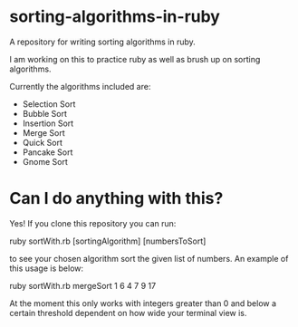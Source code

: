 # sorting-algorithms-in-ruby
A repository for writing sorting algorithms in ruby.

I am working on this to practice ruby as well as brush up on sorting algorithms.

Currently the algorithms included are:
- Selection Sort
- Bubble Sort
- Insertion Sort
- Merge Sort
- Quick Sort
- Pancake Sort
- Gnome Sort

# Can I do anything with this?

Yes! If you clone this repository you can run:

ruby sortWith.rb [sortingAlgorithm] [numbersToSort]

to see your chosen algorithm sort the given list of numbers. An example of this usage
is below:

ruby sortWith.rb mergeSort 1 6 4 7 9 17

At the moment this only works with integers greater than 0 and below a certain threshold
dependent on how wide your terminal view is.
